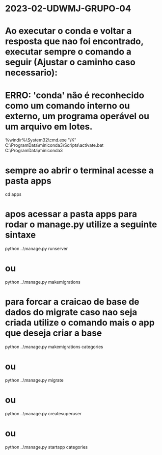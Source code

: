 # 2023-02-UDWMJ-GRUPO-04

# Ao executar o conda e voltar a resposta que nao foi encontrado, executar sempre o comando a seguir (Ajustar o caminho caso necessario):
# ERRO: 'conda' não é reconhecido como um comando interno ou externo, um programa operável ou um arquivo em lotes.

%windir%\System32\cmd.exe "/K" C:\ProgramData\miniconda3\Scripts\activate.bat C:\ProgramData\miniconda3

# sempre ao abrir o terminal acesse a pasta apps

cd apps

# apos acessar a pasta apps para rodar o manage.py utilize a seguinte sintaxe

python ..\manage.py runserver

# ou 

python ..\manage.py makemigrations

# para forcar a craicao de base de dados do migrate caso nao seja criada utilize o comando mais o app que deseja criar a base 

python ..\manage.py makemigrations categories

# ou 

python ..\manage.py migrate

# ou

python ..\manage.py createsuperuser

# ou

python ..\manage.py startapp categories
